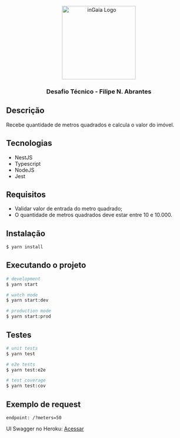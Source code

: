 <p  align="center">
<img  src="https://distrito.me/wp-content/uploads/2020/01/Logo_inGaia-600x338.png"  width="200"  alt="inGaia Logo" />
</p>
<h3  align="center">Desafio Técnico - Filipe N. Abrantes</h3>

## Descrição

Recebe quantidade de metros quadrados e calcula o valor do imóvel.

## Tecnologias

- NestJS
- Typescript
- NodeJS
- Jest

## Requisitos

- Validar valor de entrada do metro quadrado;
- O quantidade de metros quadrados deve estar entre 10 e 10.000.

## Instalação

```bash
$ yarn install
```

## Executando o projeto

```bash
# development
$ yarn start

# watch mode
$ yarn start:dev

# production mode
$ yarn start:prod
```

## Testes

```bash
# unit tests
$ yarn test

# e2e tests
$ yarn test:e2e

# test coverage
$ yarn test:cov

```

## Exemplo de request

`endpoint: /?meters=50`

UI Swagger no Heroku: [Acessar](https://ingaia-calculate-property.herokuapp.com/api/)
